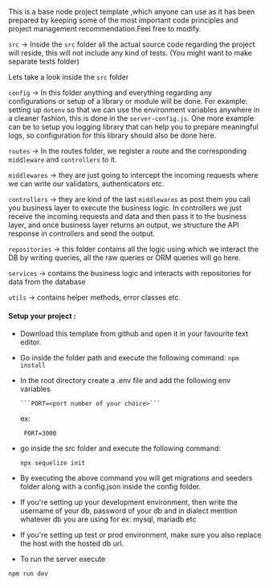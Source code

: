 This is a base node project template ,which anyone can use as it has been prepared by keeping some of the most important code principles and project management recommendation.Feel free to modify.

`src` -> Inside the `src` folder all the actual source code regarding the project will reside, this will not include any kind of tests. (You might want to make separate tests folder)

Lets take a look inside the `src` folder

`config` -> In this folder anything and everything regarding any configurations or setup of a library or module will be done. For example: setting up `dotenv` so that we can use the environment variables anywhere in a cleaner fashion, this is done in the `server-config.js`. One more example can be to setup you logging library that can help you to prepare meaningful logs, so configuration for this library should also be done here.

`routes` -> In the routes folder, we register a route and the corresponding `middleware` and `controllers` to it.

`middlewares` -> they are just going to intercept the incoming requests where we can write our validators, authenticators etc.

`controllers` -> they are kind of the last `middlewares` as post them you call you business layer to execute the business logic. In controllers we just receive the incoming requests and data and then pass it to the business layer, and once business layer returns an output, we structure the API response in controllers and send the output.

`repositories` -> this folder contains all the logic using which we interact the DB by writing queries, all the raw queries or ORM queries will go here.

`services` -> contains the business logic and interacts with repositories for data from the database

`utils` -> contains helper methods, error classes etc.

#### Setup your project :

- Download this template from github and open it in your favourite text editor.
- Go inside the folder path and execute the following command:
  `npm install`
- In the root directory create a .env file and add the following env variables

      ```PORT=<port number of your choice>```

  ex:

  ` PORT=3000`

- go inside the src folder and execute the following command:

  `npx sequelize init`

- By executing the above command you will get migrations and seeders folder along with a config.json inside the config folder.

- If you're setting up your development environment, then write the username of your db, password of your db and in dialect mention whatever db you are using for ex: mysql, mariadb etc

- If you're setting up test or prod environment, make sure you also replace the host with the hosted db url.

- To run the server execute

`npm run dev`
